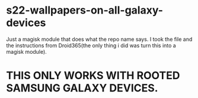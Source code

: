 # s22-wallpapers-on-all-galaxy-devices
Just a magisk module that does what the repo name says. I took the file and the instructions from Droid365(the only thing i did was turn this into a magisk module).

# THIS ONLY WORKS WITH ROOTED SAMSUNG GALAXY DEVICES.
